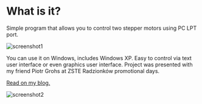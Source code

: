 # What is it?

Simple program that allows you to control two stepper motors using PC LPT port.

![screenshot1](https://blog.pajadam.me/data/posts/lpt_motor/lpt_1.PNG "Screenshot #1")

You can use it on Windows, includes Windows XP. 
Easy to control via text user interface or even graphics user interface. 
Project was presented with my friend Piotr Grohs at ZSTE Radzionków promotional days.

[Read on my blog.](https://blog.pajadam.me/posts/LPT-motor-driver/)

![screenshot2](https://blog.pajadam.me/data/posts/lpt_motor/lpt_0.PNG "Screenshot #2")